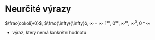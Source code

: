 # Neurčité výrazy
$\frac{cokoli}{0}$, $\frac{\infty}{\infty}$, ${\infty}-{\infty}$, $1^{\infty}$, $0^{\infty}$, ${\infty}^{\infty}$, ${\infty}^{0}$, ${0}*{\infty}$
- výraz, který nemá konkrétní hodnotu
